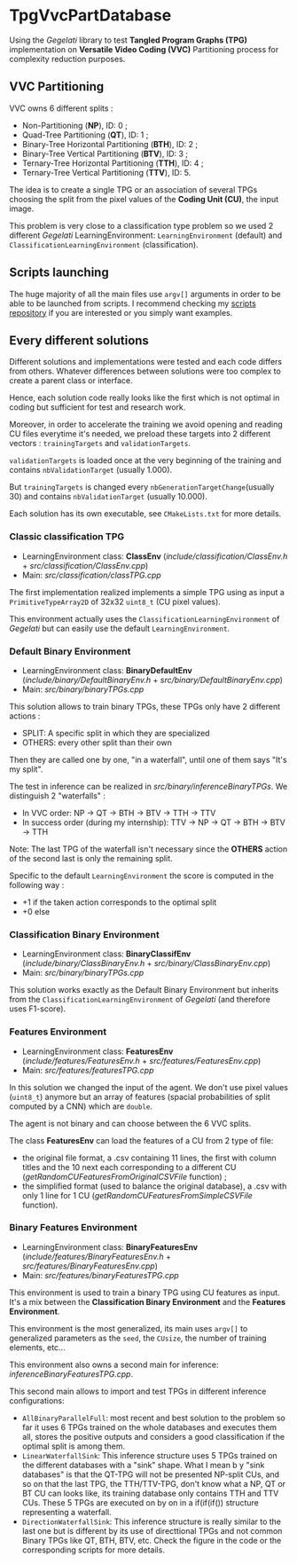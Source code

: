 # TpgVvcPartDatabase

Using the *Gegelati* library to test **Tangled Program Graphs (TPG)** implementation on **Versatile Video Coding (VVC)** Partitioning process for complexity reduction purposes.



## VVC Partitioning

VVC owns 6 different splits :

- Non-Partitioning (**NP**), ID: 0 ;
- Quad-Tree Partitioning (**QT**), ID: 1 ;
- Binary-Tree Horizontal Partitioning (**BTH**), ID: 2 ;
- Binary-Tree Vertical Partitioning (**BTV**), ID: 3 ;
- Ternary-Tree Horizontal Partitioning (**TTH**), ID: 4 ;
- Ternary-Tree Vertical Partitioning (**TTV**), ID: 5.

The idea is to create a single TPG or an association of several TPGs choosing the split from the pixel values of the **Coding Unit (CU)**, the input image.

This problem is very close to a classification type problem so we used 2 different *Gegelati* LearningEnvironment: `LearningEnvironment` (default) and `ClassificationLearningEnvironment` (classification).



## Scripts launching

The huge majority of all the main files use `argv[]` arguments in order to be able to be launched from scripts. I recommend checking my [scripts repository](https://github.com/CedricLeon/scripts) if you are interested or you simply want examples. 



## Every different solutions

Different solutions and implementations were tested and each code differs from others. Whatever differences between solutions were too complex to create a parent class or interface.

Hence, each solution code really looks like the first which is not optimal in coding but sufficient for test and research work.

Moreover, in order to accelerate the training we avoid opening and reading CU files everytime it's needed, we preload these targets into 2 different vectors : `trainingTargets` and `validationTargets`.

`validationTargets` is loaded once at the very beginning of the training and contains `nbValidationTarget` (usually 1.000).

But `trainingTargets` is changed every `nbGenerationTargetChange`(usually 30) and contains `nbValidationTarget` (usually 10.000).

Each solution has its own executable, see `CMakeLists.txt` for more details.

### Classic classification TPG

- LearningEnvironment class: **ClassEnv** (*include/classification/ClassEnv.h* + *src/classification/ClassEnv.cpp*)
- Main: *src/classification/classTPG.cpp* 

The first implementation realized implements a simple TPG using as input a `PrimitiveTypeArray2D` of 32x32 `uint8_t` (CU pixel values).

This environment actually uses the `ClassificationLearningEnvironment` of *Gegelati* but can easily use the default `LearningEnvironment`.

### Default Binary Environment

- LearningEnvironment class: **BinaryDefaultEnv** (*include/binary/DefaultBinaryEnv.h* + *src/binary/DefaultBinaryEnv.cpp*)
- Main: *src/binary/binaryTPGs.cpp* 

This solution allows to train binary TPGs, these TPGs only have 2 different actions :

- SPLIT: A specific split in which they are specialized
- OTHERS: every other split than their own

Then they are called one by one, "in a waterfall",  until one of them says "It's my split".

The test in inference can be realized in *src/binary/inferenceBinaryTPGs*. We distinguish 2 "waterfalls" :

- In VVC order: NP -> QT -> BTH -> BTV -> TTH -> TTV
- In success order (during my internship): TTV -> NP -> QT -> BTH -> BTV -> TTH

Note: The last TPG of the waterfall isn't necessary since the **OTHERS** action of the second last is only the remaining split.



Specific to the default `LearningEnvironment` the score is computed in the following way :

- +1 if the taken action corresponds to the optimal split
- +0 else

### Classification Binary Environment

- LearningEnvironment class: **BinaryClassifEnv** (*include/binary/ClassBinaryEnv.h* + *src/binary/ClassBinaryEnv.cpp*)
- Main: *src/binary/binaryTPGs.cpp*

This solution works exactly as the Default Binary Environment but inherits from the `ClassificationLearningEnvironment` of *Gegelati* (and therefore uses F1-score).



### Features Environment

- LearningEnvironment class: **FeaturesEnv** (*include/features/FeaturesEnv.h* + *src/features/FeaturesEnv.cpp*)
- Main: *src/features/featuresTPG.cpp*

In this solution we changed the input of the agent. We don't use pixel values (`uint8_t`) anymore but an array of features (spacial probabilities of split computed by a CNN) which are `double`.

The agent is not binary and can choose between the 6 VVC splits. 

The class **FeaturesEnv** can load the features of a CU from 2 type of file:

- the original file format, a .csv containing 11 lines, the first with column titles and the 10 next each corresponding to a  different CU (*getRandomCUFeaturesFromOriginalCSVFile* function) ;
- the simplified format (used to balance the original database), a .csv with only 1 line for 1 CU (*getRandomCUFeaturesFromSimpleCSVFile* function). 



### Binary Features Environment

- LearningEnvironment class: **BinaryFeaturesEnv** (*include/features/BinaryFeaturesEnv.h* + *src/features/BinaryFeaturesEnv.cpp*)
- Main: *src/features/binaryFeaturesTPG.cpp*

This environment is used to train a binary TPG using CU features as input. It's a mix between the **Classification Binary Environment** and the **Features Environment**.

This environment is the most generalized, its main uses `argv[]` to generalized parameters as the `seed`, the `CUsize`, the number of training elements, etc...

This environment also owns a second main for inference: *inferenceBinaryFeaturesTPG.cpp*.

This second main allows to import and test TPGs in different inference configurations: 

- `AllBinaryParallelFull`: most recent and best solution to the problem so far it uses 6 TPGs trained on the whole databases and executes them all, stores the positive outputs and considers a good classification if the optimal split is among them.
- `LinearWaterfallSink`: This inference structure uses 5 TPGs trained on the different databases with a "sink" shape. What I mean b y "sink databases" is that the QT-TPG will not be presented NP-split CUs, and so on that the last TPG, the TTH/TTV-TPG, don't know what a NP, QT or BT CU can looks like, its training database only contains TTH and TTV CUs.  These 5 TPGs are executed on by on in a if(if(if()) structure representing a waterfall.
- `DirectionWaterfallSink`: This inference structure is really similar to the last one but is different by its use of directtional TPGs and not common Binary TPGs like QT, BTH, BTV, etc. Check the figure in the code or the corresponding scripts for more details.

